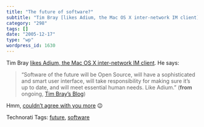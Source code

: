 ```yaml
---
title: "The future of software?"
subtitle: "Tim Bray [likes Adium, the Mac OS X inter-network IM client](http://www.tbray.org/ongoing/When/200x/..."
category: "298"
tags: []
date: "2005-12-17"
type: "wp"
wordpress_id: 1630
---
```

Tim Bray [likes Adium, the Mac OS X inter-network IM client](http://www.tbray.org/ongoing/When/200x/2005/12/16/Adium). He says:

> “Software of the future will be Open Source, will have a sophisticated and smart user interface, will take responsibility for making sure it’s up to date, and will meet essential human needs. Like Adium.” (**from** ongoing, [Tim Bray’s Blog](http://www.tbray.org/ongoing/))

Hmm, [couldn’t agree with you more](http://www.blogbridge.com/) 😉

Technorati Tags: [future](http://www.technorati.com/tag/future), [software](http://www.technorati.com/tag/software)